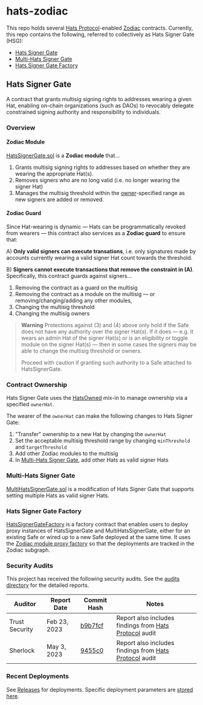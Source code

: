 # hats-zodiac

This repo holds several [Hats Protocol](https://github.com/Hats-Protocol/hats-protocol)-enabled [Zodiac](https://github.com/gnosis/zodiac) contracts. Currently, this repo contains the following, referred to collectively as Hats Signer Gate (HSG):

- [Hats Signer Gate](#hats-signer-gate)
- [Multi-Hats Signer Gate](#multi-hats-signer-gate)
- [Hats Signer Gate Factory](#hats-signer-gate-factory)

## Hats Signer Gate

A contract that grants multisig signing rights to addresses wearing a given Hat, enabling on-chain organizations (such as DAOs) to revocably delegate constrained signing authority and responsibility to individuals.

### Overview

#### Zodiac Module

[HatsSignerGate.sol](./contracts/HatsSignerGate.sol) is a **Zodiac module** that...

1. Grants multisig signing rights to addresses based on whether they are wearing the appropriate Hat(s).
2. Removes signers who are no long valid (i.e. no longer wearing the signer Hat)
3. Manages the multisig threshold within the [owner](#contract-ownership)-specified range as new signers are added or removed.

#### Zodiac Guard

Since Hat-wearing is dynamic — Hats can be programmatically revoked from wearers — this contract also services as a **Zodiac guard** to ensure that:

A) **Only valid signers can execute transations**, i.e. only signatures made by accounts currently wearing a valid signer Hat count towards the threshold.

B) **Signers cannot execute transactions that remove the constraint in (A)**. Specifically, this contract guards against signers...

1. Removing the contract as a guard on the multisig
2. Removing the contract as a module on the multisig — or removing/changing/adding any other modules,
3. Changing the multisig threshold
4. Changing the multisig owners

> **Warning**
> Protections against (3) and (4) above only hold if the Safe does not have any authority over the signer Hat(s). If it does — e.g. it wears an admin Hat of the signer Hat(s) or is an eligibility or toggle module on the signer Hat(s) — then in some cases the signers may be able to change the multisig threshold or owners.
>
> Proceed with caution if granting such authority to a Safe attached to HatsSignerGate.

### Contract Ownership

Hats Signer Gate uses the [HatsOwned](https://github.com/Hats-Protocol/hats-auth/) mix-in to manage ownership via a specified `ownerHat`.

The wearer of the `ownerHat` can make the following changes to Hats Signer Gate:

1. "Transfer" ownership to a new Hat by changing the `ownerHat`
2. Set the acceptable multisig threshold range by changing `minThreshold` and `targetThreshold`
3. Add other Zodiac modules to the multisig
4. In [Multi-Hats Signer Gate](#multi-hats-signer-gate), add other Hats as valid signer Hats

### Multi-Hats Signer Gate

[MultiHatsSignerGate.sol](./contracts/MultiHatsSignerGate.sol) is a modification of Hats Signer Gate that supports setting multiple Hats as valid signer Hats.

### Hats Signer Gate Factory

[HatsSignerGateFactory](./contracts/HatsSignerGateFactory.sol) is a factory contract that enables users to deploy proxy instances of HatsSignerGate and MultiHatsSignerGate, either for an existing Safe or wired up to a new Safe deployed at the same time. It uses the [Zodiac module proxy factory](https://github.com/gnosis/zodiac/blob/master/contracts/factory/ModuleProxyFactory.sol) so that the deployments are tracked in the Zodiac subgraph.

### Security Audits

This project has received the following security audits. See the [audits directory](./audits/) for the detailed reports.

| Auditor | Report Date | Commit Hash | Notes |
| --- | --- | --- | --- |
| Trust Security | Feb 23, 2023 | [b9b7fcf](https://github.com/Hats-Protocol/hats-zodiac/commit/b9b7fcf22fd5cbb98c7d93dead590e80bf9c780a) | Report also includes findings from [Hats Protocol](https://github.com/Hats-Protocol/hats-protocol) audit |
| Sherlock | May 3, 2023 | [9455c0](https://github.com/Hats-Protocol/hats-zodiac/commit/9455cc0957762f5dbbd8e62063d970199109b977) | Report also includes findings from [Hats Protocol](https://github.com/Hats-Protocol/hats-protocol) audit |

### Recent Deployments

See [Releases](https://github.com/Hats-Protocol/hats-zodiac/releases) for deployments. Specific deployment parameters are [stored here](./script/DeployParams.json).
